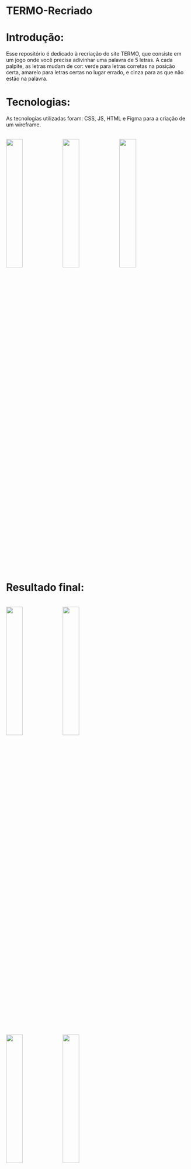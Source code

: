 # TERMO-Recriado

<H1>Introdução:</H1>

  Esse repositório é dedicado à recriação do site TERMO, que consiste em um jogo onde você precisa adivinhar uma palavra de 5 letras. A cada palpite, as letras mudam de cor: verde para letras corretas na posição certa, amarelo para letras certas no lugar errado, e cinza para as que não estão na palavra.

<H1>Tecnologias:</H1>

  As tecnologias utilizadas foram: CSS, JS, HTML e Figma para a criação de um wireframe.

<br/><img src="https://github.com/user-attachments/assets/ea1bfdd7-90ea-4e15-a5ad-a6bd3c4e8b70" width="30%">
<img src="https://github.com/user-attachments/assets/221ac3e0-ea20-400d-acb7-ab71d2eaccc5" width="30%">
<img src="https://github.com/user-attachments/assets/a2d7e6df-9eb3-4190-a56c-7b2d4e5c2d0c" width="30%">

<H1>Resultado final:</H1>
<br><img src="https://github.com/user-attachments/assets/5ba3bf2a-e9b4-41c2-a67e-2531c4425775" width="30%">
<img src="https://github.com/user-attachments/assets/d3b84ce1-e9c8-4add-b7d3-5c405f927a03" width="30%">
<br><img src="https://github.com/user-attachments/assets/2f4406dd-cb34-498b-96d8-0657acd362e0" width="30%">
<img src="https://github.com/user-attachments/assets/fc943c0c-c502-4896-9e87-1490510c528e" width="30%">




<H1>Links Relevantes:</H1>

URL do site:<a href="JVMinelli.github.io/TERMO-recriado">JVMinelli.github.io/TERMO-recriado</a>
<br>GitHub do projeto: github.com/JVMinelli

